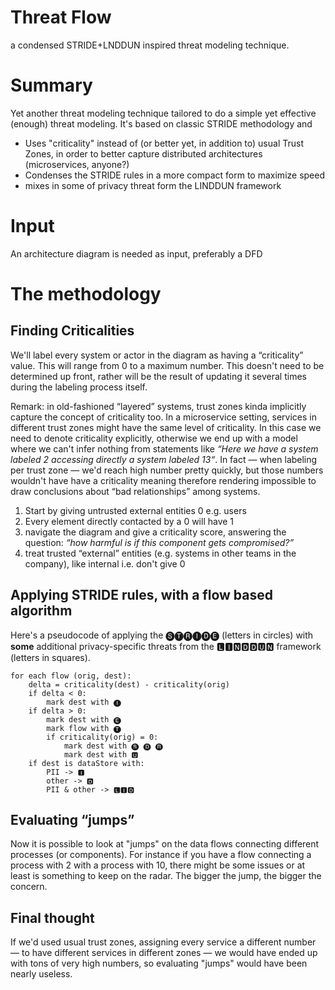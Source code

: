 # Threat Flow
a condensed STRIDE+LNDDUN inspired threat modeling technique.

# Summary

Yet another threat modeling technique tailored to do a simple yet effective (enough) threat modeling. It's based on classic STRIDE methodology and 
* Uses "criticality" instead of (or better yet, in addition to) usual Trust Zones, in order to better capture distributed architectures (microservices, anyone?)
* Condenses the STRIDE rules in a more compact form to maximize speed
* mixes in some of privacy threat form the LINDDUN framework 

# Input

An architecture diagram is needed as input, preferably a DFD

# The methodology

## Finding Criticalities
We'll label every system or actor in the diagram as having a “criticality” value. This will range from 0 to a maximum number. This doesn't need to be determined up front, rather will be the result of updating it several times during the labeling process itself.

Remark: in old-fashioned “layered” systems, trust zones kinda implicitly capture the concept of criticality too. 
In a microservice setting, services in different trust zones might have the same level of criticality. 
In this case we need to denote criticality explicitly, otherwise we end up with a model where we can't infer nothing from statements like _“Here we have a system labeled 2 accessing directly a system labeled 13“_. In fact — when labeling per trust zone — we'd reach high number pretty quickly, but those numbers wouldn't have have a criticality meaning therefore rendering impossible to draw conclusions about “bad relationships” among systems.

1. Start by giving untrusted external entities 0 e.g. users
2. Every element directly contacted by a 0 will have 1
3. navigate the diagram and give a criticality score, answering the question: _“how harmful is if this component gets compromised?”_
4. treat trusted “external” entities (e.g. systems in other teams in the company), like internal i.e. don't give 0


## Applying STRIDE rules, with a flow based algorithm

Here's a pseudocode of applying the 🅢🅣🅡🅘🅓🅔 (letters in circles) with **some** additional privacy-specific threats from the 🅻🅸🅽🅳🅳🆄🅽 framework (letters in squares).

```
for each flow (orig, dest):
    delta = criticality(dest) - criticality(orig)
    if delta < 0:
        mark dest with 🅘
    if delta > 0:
        mark dest with 🅔
        mark flow with 🅣
        if criticality(orig) = 0:
            mark dest with 🅢 🅓 🅡
            mark dest with 🆄 
    if dest is dataStore with:
        PII -> 🅸
        other -> 🅳
        PII & other -> 🅻🅸🅳 
```

## Evaluating “jumps”

Now it is possible to look at "jumps" on the data flows connecting different processes (or components). For instance if you have a flow connecting a process with 2 with a process with 10, there might be some issues or at least is something to keep on the radar. The bigger the jump, the bigger the concern. 


## Final thought

If we'd used usual trust zones, assigning every service a different number — to have different services in different zones — we would have ended up with tons of very high numbers, so evaluating "jumps" would have been nearly useless.

